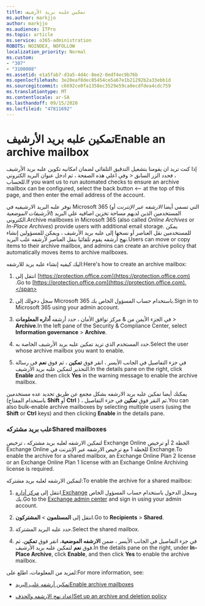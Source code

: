 ```yaml
---
title: تمكين علبه بريد الأرشيف
ms.author: markjjo
author: markjjo
ms.audience: ITPro
ms.topic: article
ms.service: o365-administration
ROBOTS: NOINDEX, NOFOLLOW
localization_priority: Normal
ms.custom:
- "307"
- "3100008"
ms.assetid: e1a5fab7-d3a5-4d4c-8ee2-0edf4ec9b76b
ms.openlocfilehash: 3e20eaf8dec85454ce5a67e1b21292b2a33ebb1d
ms.sourcegitcommit: c6692ce0fa1358ec3529e59ca0ecdfdea4cdc759
ms.translationtype: MT
ms.contentlocale: ar-SA
ms.lasthandoff: 09/15/2020
ms.locfileid: "47811692"
---
```

# <a name="enable-an-archive-mailbox"></a><span data-ttu-id="8e3de-102">تمكين علبه بريد الأرشيف</span><span class="sxs-lookup"><span data-stu-id="8e3de-102">Enable an archive mailbox</span></span>

<span data-ttu-id="8e3de-103">إذا كنت تريد ان يقومنا بتشغيل التدقيق التلقائي لضمان امكانيه تكوين علبه بريد الأرشيف ، فحدد الزر السابق < وفي اعلي هذه الصفحة ، ثم ادخل عنوان البريد الكتروني للحساب.</span><span class="sxs-lookup"><span data-stu-id="8e3de-103">If you want us to run automated checks to ensure an archive mailbox can be configured, select the back button <-- at the top of this page, and then enter the email address of the account.</span></span>

<span data-ttu-id="8e3de-104">توفر علبه البريد الارشيفيه في Microsoft 365 (التي تسمي أيضا *الارشفه عبر الإنترنت* أو *الأرشيفات الموضعية*) المستخدمين الذين لديهم مساحة تخزين اضافيه علي البريد الكتروني.</span><span class="sxs-lookup"><span data-stu-id="8e3de-104">Archive mailboxes in Microsoft 365 (also called *Online Archives* or *In-Place Archives*) provide users with additional email storage.</span></span> <span data-ttu-id="8e3de-105">يمكن للمستخدمين نقل العناصر أو نسخها إلى علبه بريد الأرشيف ، ويمكن للمسؤولين إنشاء نهج أرشفه يقوم تلقائيا بنقل العناصر لأرشفه علب البريد.</span><span class="sxs-lookup"><span data-stu-id="8e3de-105">Users can move or copy items to their archive mailbox, and admins can create an archive policy that automatically moves items to archive mailboxes.</span></span>
  
<span data-ttu-id="8e3de-106">اليك كيفيه إنشاء علبه بريد للارشفه:</span><span class="sxs-lookup"><span data-stu-id="8e3de-106">Here's how to create an archive mailbox:</span></span>
  
1. <span data-ttu-id="8e3de-107">انتقل إلى [https://protection.office.com](https://protection.office.com) .</span><span class="sxs-lookup"><span data-stu-id="8e3de-107">Go to [https://protection.office.com](https://protection.office.com).</span></span>

2. <span data-ttu-id="8e3de-108">سجل دخولك إلى Microsoft 365 باستخدام حساب المسؤول الخاص بك.</span><span class="sxs-lookup"><span data-stu-id="8e3de-108">Sign in to Microsoft 365 using your admin account.</span></span>

3. <span data-ttu-id="8e3de-109">في الجزء الأيمن من &amp; مركز توافق الأمان ، حدد أرشفه **أداره المعلومات** \> **Archive**.</span><span class="sxs-lookup"><span data-stu-id="8e3de-109">In the left pane of the Security &amp; Compliance Center, select **Information governance** \> **Archive**.</span></span>

4. <span data-ttu-id="8e3de-110">حدد المستخدم الذي تريد تمكين علبه بريد الأرشيف الخاصة به.</span><span class="sxs-lookup"><span data-stu-id="8e3de-110">Select the user whose archive mailbox you want to enable.</span></span>

5. <span data-ttu-id="8e3de-111">في جزء التفاصيل في الجانب الأيسر ، انقر فوق **تمكين** ، ثم فوق **نعم** في رسالة التحذير لتمكين علبه بريد الأرشيف.</span><span class="sxs-lookup"><span data-stu-id="8e3de-111">In the details pane on the right, click **Enable** and then click **Yes** in the warning message to enable the archive mailbox.</span></span>

<span data-ttu-id="8e3de-112">يمكنك أيضا تمكين علبه بريد الارشفه بشكل مجمع عن طريق تحديد عده مستخدمين (باستخدام المفتاح **Shift** أو **Ctrl** ) ، ثم النقر فوق **تمكين** في جزء التفاصيل.</span><span class="sxs-lookup"><span data-stu-id="8e3de-112">You can also bulk-enable archive mailboxes by selecting multiple users (using the **Shift** or **Ctrl** keys) and then clicking **Enable** in the details pane.</span></span>
  
### <a name="shared-mailboxes"></a><span data-ttu-id="8e3de-113">علب بريد مشتركه</span><span class="sxs-lookup"><span data-stu-id="8e3de-113">Shared mailboxes</span></span>

<span data-ttu-id="8e3de-114">لتمكين الارشفه لعلبه بريد مشتركه ، ترخيص Exchange Online الخطة 2 أو ترخيص Exchange Online للخطة 1 مع ترخيص الارشفه عبر الإنترنت في Exchange.</span><span class="sxs-lookup"><span data-stu-id="8e3de-114">To enable the archive for a shared mailbox, an Exchange Online Plan 2 license or an Exchange Online Plan 1 license with an Exchange Online Archiving license is required.</span></span>  

<span data-ttu-id="8e3de-115">لتمكين الارشفه لعلبه بريد مشتركه:</span><span class="sxs-lookup"><span data-stu-id="8e3de-115">To enable the archive for a shared mailbox:</span></span>

1. <span data-ttu-id="8e3de-116">انتقل إلى [مركز أداره Exchange](https://outlook.office365.com/ecp) وسجل الدخول باستخدام حساب المسؤول الخاص بك.</span><span class="sxs-lookup"><span data-stu-id="8e3de-116">Go to the [Exchange admin center](https://outlook.office365.com/ecp) and sign in using your admin account.</span></span>

2. <span data-ttu-id="8e3de-117">انتقل إلى **المستلمون**  >  **المشتركون**.</span><span class="sxs-lookup"><span data-stu-id="8e3de-117">Go to **Recipients** > **Shared**.</span></span>

3. <span data-ttu-id="8e3de-118">حدد علبه البريد المشتركة.</span><span class="sxs-lookup"><span data-stu-id="8e3de-118">Select the shared mailbox.</span></span>

4. <span data-ttu-id="8e3de-119">في جزء التفاصيل في الجانب الأيسر ، ضمن **الارشفه الموضعية**، انقر فوق **تمكين**، ثم فوق **نعم** لتمكين علبه بريد الأرشيف.</span><span class="sxs-lookup"><span data-stu-id="8e3de-119">In the details pane on the right, under **In-Place Archive**, click **Enable**, and then click **Yes** to enable the archive mailbox.</span></span>

<span data-ttu-id="8e3de-120">لمزيد من المعلومات، اطلع على:</span><span class="sxs-lookup"><span data-stu-id="8e3de-120">For more information, see:</span></span>
  
- [<span data-ttu-id="8e3de-121">تمكين أرشفه علب البريد</span><span class="sxs-lookup"><span data-stu-id="8e3de-121">Enable archive mailboxes</span></span>](https://docs.microsoft.com/microsoft-365/compliance/enable-archive-mailboxes)

- [<span data-ttu-id="8e3de-122">اعداد نهج الارشفه والحذف</span><span class="sxs-lookup"><span data-stu-id="8e3de-122">Set up an archive and deletion policy</span></span>](https://docs.microsoft.com//office365/securitycompliance/set-up-an-archive-and-deletion-policy-for-mailboxes)
